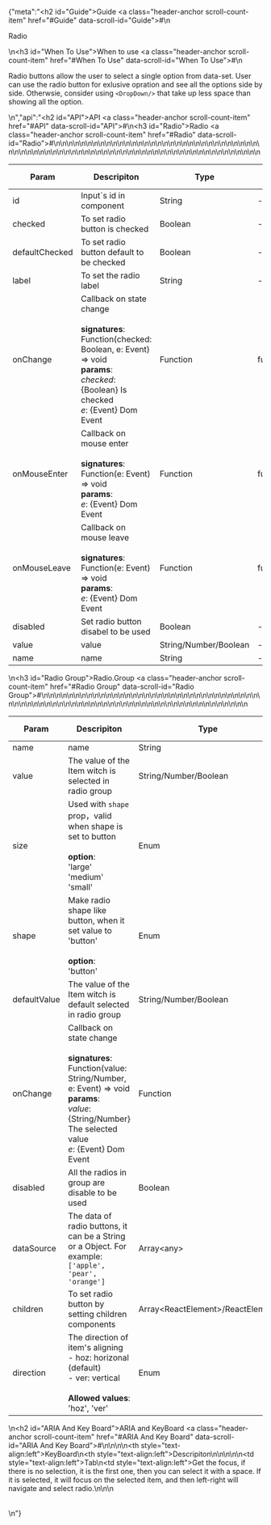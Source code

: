 {"meta":"<h2 id=\"Guide\">Guide <a class=\"header-anchor scroll-count-item\" href=\"#Guide\" data-scroll-id=\"Guide\">#</a></h2>\n<p>Radio</p>\n<h3 id=\"When To Use\">When to use <a class=\"header-anchor scroll-count-item\" href=\"#When To Use\" data-scroll-id=\"When To Use\">#</a></h3>\n<p>Radio buttons allow the user to select a single option from data-set. User can use the radio button for exlusive opration and see all the options side by side. Otherwsie, consider using <code>&lt;DropDown/&gt;</code> that take up less space than showing all the option.</p>\n","api":"<h2 id=\"API\">API <a class=\"header-anchor scroll-count-item\" href=\"#API\" data-scroll-id=\"API\">#</a></h2>\n<h3 id=\"Radio\">Radio <a class=\"header-anchor scroll-count-item\" href=\"#Radio\" data-scroll-id=\"Radio\">#</a></h3>\n<table>\n<thead>\n<tr>\n<th>Param</th>\n<th>Descripiton</th>\n<th>Type</th>\n<th>Default Value</th>\n</tr>\n</thead>\n<tbody>\n<tr>\n<td>id</td>\n<td>Input`s id in component</td>\n<td>String</td>\n<td>-</td>\n</tr>\n<tr>\n<td>checked</td>\n<td>To set radio button is checked</td>\n<td>Boolean</td>\n<td>-</td>\n</tr>\n<tr>\n<td>defaultChecked</td>\n<td>To set radio button default to be checked</td>\n<td>Boolean</td>\n<td>-</td>\n</tr>\n<tr>\n<td>label</td>\n<td>To set the radio label</td>\n<td>String</td>\n<td>-</td>\n</tr>\n<tr>\n<td>onChange</td>\n<td>Callback on state change<br><br><strong>signatures</strong>:<br>Function(checked: Boolean, e: Event) =&gt; void<br><strong>params</strong>:<br><em>checked</em>: {Boolean} Is checked<br><em>e</em>: {Event} Dom Event</td>\n<td>Function</td>\n<td>func.noop</td>\n</tr>\n<tr>\n<td>onMouseEnter</td>\n<td>Callback on mouse enter<br><br><strong>signatures</strong>:<br>Function(e: Event) =&gt; void<br><strong>params</strong>:<br><em>e</em>: {Event} Dom Event</td>\n<td>Function</td>\n<td>func.noop</td>\n</tr>\n<tr>\n<td>onMouseLeave</td>\n<td>Callback on mouse leave<br><br><strong>signatures</strong>:<br>Function(e: Event) =&gt; void<br><strong>params</strong>:<br><em>e</em>: {Event} Dom Event</td>\n<td>Function</td>\n<td>func.noop</td>\n</tr>\n<tr>\n<td>disabled</td>\n<td>Set radio button disabel to be used</td>\n<td>Boolean</td>\n<td>-</td>\n</tr>\n<tr>\n<td>value</td>\n<td>value</td>\n<td>String/Number/Boolean</td>\n<td>-</td>\n</tr>\n<tr>\n<td>name</td>\n<td>name</td>\n<td>String</td>\n<td>-</td>\n</tr>\n</tbody>\n</table>\n<h3 id=\"Radio Group\">Radio.Group <a class=\"header-anchor scroll-count-item\" href=\"#Radio Group\" data-scroll-id=\"Radio Group\">#</a></h3>\n<table>\n<thead>\n<tr>\n<th>Param</th>\n<th>Descripiton</th>\n<th>Type</th>\n<th>Default Value</th>\n</tr>\n</thead>\n<tbody>\n<tr>\n<td>name</td>\n<td>name</td>\n<td>String</td>\n<td>-</td>\n</tr>\n<tr>\n<td>value</td>\n<td>The value of the Item witch is selected in radio group</td>\n<td>String/Number/Boolean</td>\n<td>-</td>\n</tr>\n<tr>\n<td>size</td>\n<td>Used with <code>shape</code> prop&#xFF0C;valid when shape is set to button<br><br><strong>option</strong>:<br>&apos;large&apos;<br>&apos;medium&apos;<br>&apos;small&apos;</td>\n<td>Enum</td>\n<td>&apos;medium&apos;</td>\n</tr>\n<tr>\n<td>shape</td>\n<td>Make radio shape like button, when it set value to &apos;button&apos;<br><br><strong>option</strong>:<br>&apos;button&apos;</td>\n<td>Enum</td>\n<td>-</td>\n</tr>\n<tr>\n<td>defaultValue</td>\n<td>The value of the Item witch is default selected in radio group</td>\n<td>String/Number/Boolean</td>\n<td>-</td>\n</tr>\n<tr>\n<td>onChange</td>\n<td>Callback on state change<br><br><strong>signatures</strong>:<br>Function(value: String/Number, e: Event) =&gt; void<br><strong>params</strong>:<br><em>value</em>: {String/Number} The selected value <br><em>e</em>: {Event} Dom Event</td>\n<td>Function</td>\n<td>() =&gt; { }</td>\n</tr>\n<tr>\n<td>disabled</td>\n<td>All the radios in group are  disable to be used</td>\n<td>Boolean</td>\n<td>-</td>\n</tr>\n<tr>\n<td>dataSource</td>\n<td>The data of radio buttons, it can be a String or a Object. For example: <code>[&apos;apple&apos;, &apos;pear&apos;, &apos;orange&apos;]</code></td>\n<td>Array&lt;any&gt;</td>\n<td>[]</td>\n</tr>\n<tr>\n<td>children</td>\n<td>To set radio button by setting children components</td>\n<td>Array&lt;ReactElement&gt;/ReactElement</td>\n<td>-</td>\n</tr>\n<tr>\n<td>direction</td>\n<td>The direction of item&apos;s aligning<br>- hoz: horizonal (default)<br>- ver: vertical<br><br><strong>Allowed values</strong>:<br>&apos;hoz&apos;, &apos;ver&apos;</td>\n<td>Enum</td>\n<td>&apos;hoz&apos;</td>\n</tr>\n</tbody>\n</table>\n<h2 id=\"ARIA And Key Board\">ARIA and KeyBoard <a class=\"header-anchor scroll-count-item\" href=\"#ARIA And Key Board\" data-scroll-id=\"ARIA And Key Board\">#</a></h2>\n<table>\n<thead>\n<tr>\n<th style=\"text-align:left\">KeyBoard</th>\n<th style=\"text-align:left\">Descripiton</th>\n</tr>\n</thead>\n<tbody>\n<tr>\n<td style=\"text-align:left\">Tab</td>\n<td style=\"text-align:left\">Get the focus, if there is no selection, it is the first one, then you can select it with a space. If it is selected, it will focus on the selected item, and then left-right will navigate and select radio.</td>\n</tr>\n</tbody>\n</table>\n"}